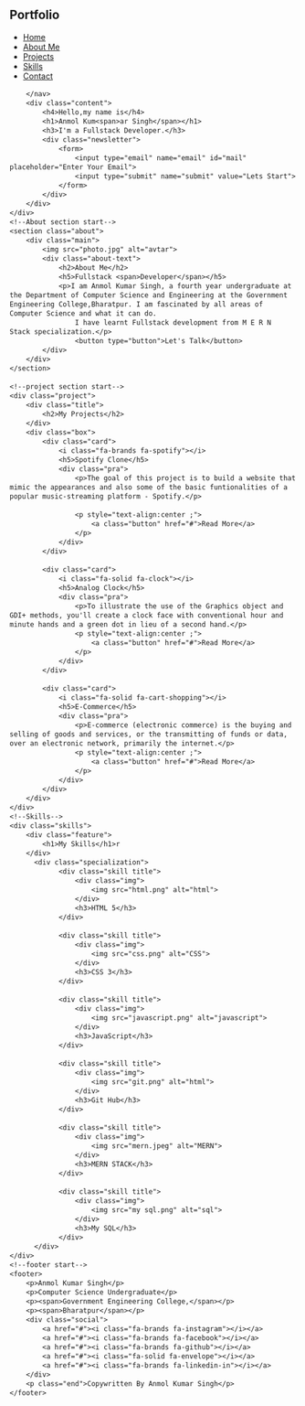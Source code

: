 <!DOCTYPE html>
<html lang="en">
<head>
    <meta charset="UTF-8">
    <meta http-equiv="X-UA-Compatible" content="IE=edge">
    <meta name="viewport" content="width=device-width, initial-scale=1.0">
    <title>Anmol Kumar Singh</title>
    <link href="DEVELOP/style.CSS" rel="stylesheet">
    <link href="https://fonts,googleapis.com/css2?family=josefin+Sans:ital,wght@0,100;0,200;0,300;0,400;0,500;0,600;0,700;1,100;1,200;1,300;1,400;1,500;1,600;1,700&display=swap" rel="stylesheet">
    <link rel="stylesheet" href="https://cdnjs.cloudflare.com/ajax/libs/font-awesome/6.1.1/css/all.min.css" integrity="sha512-KfkfwYDsLkIlwQp6LFnl8zNdLGxu9YAA1QvwINks4PhcElQSvqcyVLLD9aMhXd13uQjoXtEKNosOWaZqXgel0g==" crossorigin="anonymous" referrerpolicy="no-referrer" />
</head>
<body>
    <!--hero section start-->
    <div class="container">
        <nav>
            <h2 class="logo">Portfo<span>lio</span></h2>
            <ul>
             <li><a href="#">Home</a></li>    
             <li><a href="#">About Me</a></li>
             <li><a href="#">Projects</a></li>
             <li><a href="#">Skills</a></li>
             <li><a href="#">Contact</a></li>
            </ul>
            
        </nav>
        <div class="content">
            <h4>Hello,my name is</h4>
            <h1>Anmol Kum<span>ar Singh</span></h1>
            <h3>I'm a Fullstack Developer.</h3>
            <div class="newsletter">
                <form>
                    <input type="email" name="email" id="mail" placeholder="Enter Your Email">
                    <input type="submit" name="submit" value="Lets Start">
                </form>
            </div>
        </div>
    </div>
    <!--About section start-->
    <section class="about">
        <div class="main">
            <img src="photo.jpg" alt="avtar">
            <div class="about-text">
                <h2>About Me</h2>
                <h5>Fullstack <span>Developer</span></h5>
                <p>I am Anmol Kumar Singh, a fourth year undergraduate at the Department of Computer Science and Engineering at the Government Engineering College,Bharatpur. I am fascinated by all areas of Computer Science and what it can do.
                    I have learnt Fullstack development from M E R N  Stack specialization.</p>
                    <button type="button">Let's Talk</button>
            </div>
        </div>
    </section>
    
    <!--project section start-->
    <div class="project">
        <div class="title">
            <h2>My Projects</h2>
        </div>
        <div class="box">
            <div class="card">
                <i class="fa-brands fa-spotify"></i>
                <h5>Spotify Clone</h5>
                <div class="pra">
                    <p>The goal of this project is to build a website that mimic the appearances and also some of the basic funtionalities of a popular music-streaming platform - Spotify.</p>

                    <p style="text-align:center ;">
                        <a class="button" href="#">Read More</a>
                    </p>
                </div>
            </div>

            <div class="card">
                <i class="fa-solid fa-clock"></i>
                <h5>Analog Clock</h5>
                <div class="pra">
                    <p>To illustrate the use of the Graphics object and GDI+ methods, you'll create a clock face with conventional hour and minute hands and a green dot in lieu of a second hand.</p>
                    <p style="text-align:center ;">
                        <a class="button" href="#">Read More</a>
                    </p>
                </div>
            </div>

            <div class="card">
                <i class="fa-solid fa-cart-shopping"></i>
                <h5>E-Commerce</h5>
                <div class="pra">
                    <p>E-commerce (electronic commerce) is the buying and selling of goods and services, or the transmitting of funds or data, over an electronic network, primarily the internet.</p>
                    <p style="text-align:center ;">
                        <a class="button" href="#">Read More</a>
                    </p>
                </div>
            </div>
        </div>
    </div>
    <!--Skills-->
    <div class="skills">
        <div class="feature">
            <h1>My Skills</h1>r
        </div>
          <div class="specialization">
                <div class="skill title">
                    <div class="img">
                        <img src="html.png" alt="html">
                    </div>
                    <h3>HTML 5</h3>
                </div>

                <div class="skill title">
                    <div class="img">
                        <img src="css.png" alt="CSS">
                    </div>
                    <h3>CSS 3</h3>
                </div>

                <div class="skill title">
                    <div class="img">
                        <img src="javascript.png" alt="javascript">
                    </div>
                    <h3>JavaScript</h3>
                </div>

                <div class="skill title">
                    <div class="img">
                        <img src="git.png" alt="html">
                    </div>
                    <h3>Git Hub</h3>
                </div>

                <div class="skill title">
                    <div class="img">
                        <img src="mern.jpeg" alt="MERN">
                    </div>
                    <h3>MERN STACK</h3>
                </div>

                <div class="skill title">
                    <div class="img">
                        <img src="my sql.png" alt="sql">
                    </div>
                    <h3>My SQL</h3>
                </div>
          </div> 
    </div>
    <!--footer start-->
    <footer>
        <p>Anmol Kumar Singh</p>
        <p>Computer Science Undergraduate</p>
        <p><span>Government Engineering College,</span></p>
        <p><span>Bharatpur</span></p>
        <div class="social">
            <a href="#"><i class="fa-brands fa-instagram"></i></a>
            <a href="#"><i class="fa-brands fa-facebook"></i></a>
            <a href="#"><i class="fa-brands fa-github"></i></a>
            <a href="#"><i class="fa-solid fa-envelope"></i></a>
            <a href="#"><i class="fa-brands fa-linkedin-in"></i></a>
        </div>
        <p class="end">Copywritten By Anmol Kumar Singh</p>
    </footer>

    
</body>
</html>
    
